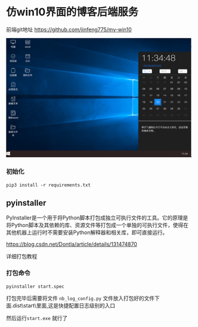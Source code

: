 # 仿win10界面的博客后端服务

前端git地址
https://github.com/jinfeng775/my-win10

![image](https://github.com/jinfeng775/my-win10/blob/main/src/assets/introduce/win%E5%B1%95%E7%A4%BA.png)

### 初始化
```
pip3 install -r requirements.txt
```
## pyinstaller
PyInstaller是一个用于将Python脚本打包成独立可执行文件的工具。它的原理是将Python脚本及其依赖的库、资源文件等打包成一个单独的可执行文件，使得在其他机器上运行时不需要安装Python解释器和相关库，即可直接运行。

https://blog.csdn.net/Dontla/article/details/131474870

详细打包教程
### 打包命令
```
pyinstaller start.spec   
```
打包完毕后需要将文件 `nb_log_config.py` 文件放入打包好的文件下面.dist\start\里面,这是快捷配置日志级别的入口

然后运行`start.exe` 就行了


